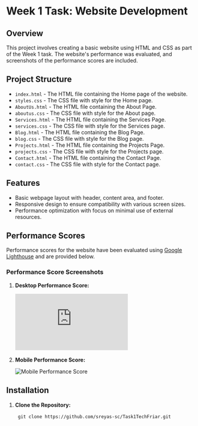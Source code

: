 # Week 1 Task: Website Development

## Overview

This project involves creating a basic website using HTML and CSS as part of the Week 1 task. The website's performance was evaluated, and screenshots of the performance scores are included.

## Project Structure

- `index.html` - The HTML file containing the Home page of the website.
- `styles.css` - The CSS file with style for the Home page.
- `AboutUs.html` - The HTML file containing the About Page.
- `aboutus.css` - The CSS file with style for the About page.
- `Services.html` - The HTML file containing the Services Page.
- `services.css` - The CSS file with style for the Services page.
- `Blog.html` - The HTML file containing the Blog Page.
- `blog.css` - The CSS file with style for the Blog page.
- `Projects.html` - The HTML file containing the Projects Page.
- `projects.css` - The CSS file with style for the Projects page.
- `Contact.html` - The HTML file containing the Contact Page.
- `contact.css` - The CSS file with style for the Contact page.

## Features

- Basic webpage layout with header, content area, and footer.
- Responsive design to ensure compatibility with various screen sizes.
- Performance optimization with focus on minimal use of external resources.

## Performance Scores

Performance scores for the website have been evaluated using [Google Lighthouse](https://developers.google.com/web/tools/lighthouse) and are provided below.

### Performance Score Screenshots

1. **Desktop Performance Score:**
   
   ![Desktop Performance Score](https://github.com/sreyas-sc/Task1TechFriar/blob/8992ae222a50f2c54ffe6f8885ca6a84fdd74143/LightHousePerformance.pdf)

2. **Mobile Performance Score:**

   ![Mobile Performance Score](path/to/mobile-performance-score.png)

## Installation

1. **Clone the Repository:**

   ```
    git clone https://github.com/sreyas-sc/Task1TechFriar.git
   ```
